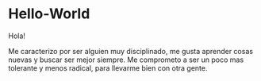 # Hello-World

Hola!

Me caracterizo por ser alguien muy disciplinado, me gusta aprender cosas nuevas y buscar ser mejor siempre.
Me comprometo a ser un poco mas tolerante y menos radical, para llevarme bien con otra gente.
